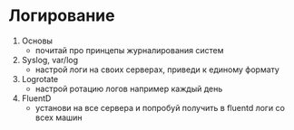 # Логирование
1. Основы 
   - почитай про принцепы журналирования систем
2. Syslog, var/log
   - настрой логи на своих серверах, приведи к единому формату
3. Logrotate
   - настрой ротацию логов например каждый день
4. FluentD
   - установи на все сервера и попробуй получить в fluentd логи со всех машин